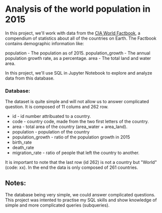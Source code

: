 # Analysis of the world population in 2015 

In this project, we'll work with data from the [CIA World Factbook](https://www.cia.gov/library/publications/the-world-factbook/), a compendium of statistics about all of the countries on Earth. The Factbook contains demographic information like:

population - The population as of 2015. population_growth - The annual population growth rate, as a percentage. area - The total land and water area.

In this project, we'll use SQL in Jupyter Notebook to explore and analyze data from this database.

### Database: 

The dataset is quite simple and will not allow us to answer complicated question. It is composed of 11 colums and 262 row.

- id - id number attribuated to a country.
- code - country code, made from the two first letters of the country.
- area - total area of the country (area_water + area_land).
- population - population of the country
- population_growth - ratio of the population growth in 2015
- birth_rate
- death_rate
- migration_rate - ratio of people that left the country to another.

It is important to note that the last row (id 262) is not a country but "World" (code: xx). In the end the data is only composed of 261 countries.

## Notes: 

The database being very simple, we could answer complicated questions. This project was intented to practise my SQL skills and show knowledge of simple and more complicated queries (subqueries). 
